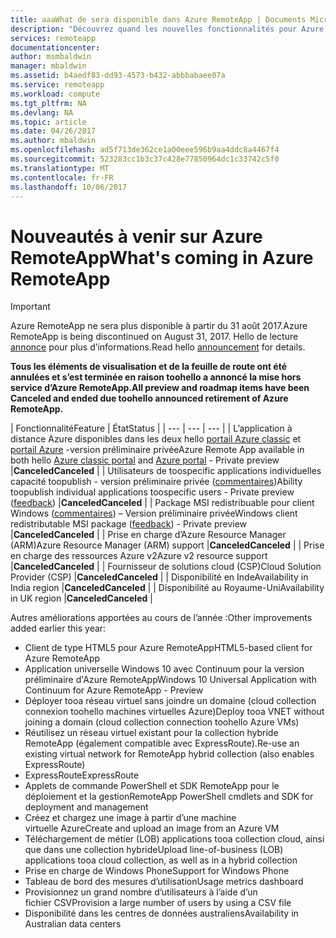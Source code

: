 ```yaml
---
title: aaaWhat de sera disponible dans Azure RemoteApp | Documents Microsoft
description: "Découvrez quand les nouvelles fonctionnalités pour Azure RemoteApp seront disponibles"
services: remoteapp
documentationcenter: 
author: msmbaldwin
manager: mbaldwin
ms.assetid: b4aedf83-dd93-4573-b432-abbbabaee07a
ms.service: remoteapp
ms.workload: compute
ms.tgt_pltfrm: NA
ms.devlang: NA
ms.topic: article
ms.date: 04/26/2017
ms.author: mbaldwin
ms.openlocfilehash: ad5f713de362ce1a00eee596b9aa4ddc8a4467f4
ms.sourcegitcommit: 523283cc1b3c37c428e77850964dc1c33742c5f0
ms.translationtype: MT
ms.contentlocale: fr-FR
ms.lasthandoff: 10/06/2017
---
```

# <a name="whats-coming-in-azure-remoteapp"></a><span data-ttu-id="273e1-103">Nouveautés à venir sur Azure RemoteApp</span><span class="sxs-lookup"><span data-stu-id="273e1-103">What's coming in Azure RemoteApp</span></span>
> [!IMPORTANT]
> <span data-ttu-id="273e1-104">Azure RemoteApp ne sera plus disponible à partir du 31 août 2017.</span><span class="sxs-lookup"><span data-stu-id="273e1-104">Azure RemoteApp is being discontinued on August 31, 2017.</span></span> <span data-ttu-id="273e1-105">Hello de lecture [annonce](https://go.microsoft.com/fwlink/?linkid=821148) pour plus d’informations.</span><span class="sxs-lookup"><span data-stu-id="273e1-105">Read hello [announcement](https://go.microsoft.com/fwlink/?linkid=821148) for details.</span></span>
> 
> 

<span data-ttu-id="273e1-106">**Tous les éléments de visualisation et de la feuille de route ont été annulées et s’est terminée en raison toohello a annoncé la mise hors service d’Azure RemoteApp.**</span><span class="sxs-lookup"><span data-stu-id="273e1-106">**All preview and roadmap items have been Canceled and ended due toohello announced retirement of Azure RemoteApp.**</span></span>

| <span data-ttu-id="273e1-107">Fonctionnalité</span><span class="sxs-lookup"><span data-stu-id="273e1-107">Feature</span></span> | <span data-ttu-id="273e1-108">État</span><span class="sxs-lookup"><span data-stu-id="273e1-108">Status</span></span> |
| --- | --- | --- |
| <span data-ttu-id="273e1-109">L’application à distance Azure disponibles dans les deux hello [portail Azure classic](http://manage.windowsazure.com) et [portail Azure](https://portal.azure.com) -version préliminaire privée</span><span class="sxs-lookup"><span data-stu-id="273e1-109">Azure Remote App available in both hello [Azure classic portal](http://manage.windowsazure.com) and [Azure portal](https://portal.azure.com) - Private preview</span></span> |<span data-ttu-id="273e1-110">**Canceled**</span><span class="sxs-lookup"><span data-stu-id="273e1-110">**Canceled**</span></span> |
| <span data-ttu-id="273e1-111">Utilisateurs de toospecific applications individuelles capacité toopublish - version préliminaire privée ([commentaires](https://feedback.azure.com/forums/247748-azure-remoteapp/suggestions/6067043-allow-the-ability-to-publish-specific-apps-to-spec/))</span><span class="sxs-lookup"><span data-stu-id="273e1-111">Ability toopublish individual applications toospecific users - Private preview ([feedback](https://feedback.azure.com/forums/247748-azure-remoteapp/suggestions/6067043-allow-the-ability-to-publish-specific-apps-to-spec/))</span></span> |<span data-ttu-id="273e1-112">**Canceled**</span><span class="sxs-lookup"><span data-stu-id="273e1-112">**Canceled**</span></span> |
| <span data-ttu-id="273e1-113">Package MSI redistribuable pour client Windows ([commentaires](https://feedback.azure.com/forums/247748-azure-remoteapp/suggestions/6627191-client-deployment-provide-an-msi-package-to-allo/)) – Version préliminaire privée</span><span class="sxs-lookup"><span data-stu-id="273e1-113">Windows client redistributable MSI package ([feedback](https://feedback.azure.com/forums/247748-azure-remoteapp/suggestions/6627191-client-deployment-provide-an-msi-package-to-allo/)) - Private preview</span></span> |<span data-ttu-id="273e1-114">**Canceled**</span><span class="sxs-lookup"><span data-stu-id="273e1-114">**Canceled**</span></span> |
| <span data-ttu-id="273e1-115">Prise en charge d’Azure Resource Manager (ARM)</span><span class="sxs-lookup"><span data-stu-id="273e1-115">Azure Resource Manager (ARM) support</span></span> |<span data-ttu-id="273e1-116">**Canceled**</span><span class="sxs-lookup"><span data-stu-id="273e1-116">**Canceled**</span></span> |
| <span data-ttu-id="273e1-117">Prise en charge des ressources Azure v2</span><span class="sxs-lookup"><span data-stu-id="273e1-117">Azure v2 resource support</span></span> |<span data-ttu-id="273e1-118">**Canceled**</span><span class="sxs-lookup"><span data-stu-id="273e1-118">**Canceled**</span></span> |
| <span data-ttu-id="273e1-119">Fournisseur de solutions cloud (CSP)</span><span class="sxs-lookup"><span data-stu-id="273e1-119">Cloud Solution Provider (CSP)</span></span> |<span data-ttu-id="273e1-120">**Canceled**</span><span class="sxs-lookup"><span data-stu-id="273e1-120">**Canceled**</span></span> |
| <span data-ttu-id="273e1-121">Disponibilité en Inde</span><span class="sxs-lookup"><span data-stu-id="273e1-121">Availability in India region</span></span> |<span data-ttu-id="273e1-122">**Canceled**</span><span class="sxs-lookup"><span data-stu-id="273e1-122">**Canceled**</span></span> |
| <span data-ttu-id="273e1-123">Disponibilité au Royaume-Uni</span><span class="sxs-lookup"><span data-stu-id="273e1-123">Availability in UK region</span></span> |<span data-ttu-id="273e1-124">**Canceled**</span><span class="sxs-lookup"><span data-stu-id="273e1-124">**Canceled**</span></span> |

<span data-ttu-id="273e1-125">Autres améliorations apportées au cours de l’année :</span><span class="sxs-lookup"><span data-stu-id="273e1-125">Other improvements added earlier this year:</span></span>

* <span data-ttu-id="273e1-126">Client de type HTML5 pour Azure RemoteApp</span><span class="sxs-lookup"><span data-stu-id="273e1-126">HTML5-based client for Azure RemoteApp</span></span>
* <span data-ttu-id="273e1-127">Application universelle Windows 10 avec Continuum pour la version préliminaire d'Azure RemoteApp</span><span class="sxs-lookup"><span data-stu-id="273e1-127">Windows 10 Universal Application with Continuum for Azure RemoteApp - Preview</span></span>
* <span data-ttu-id="273e1-128">Déployer tooa réseau virtuel sans joindre un domaine (cloud collection connexion toohello machines virtuelles Azure)</span><span class="sxs-lookup"><span data-stu-id="273e1-128">Deploy tooa VNET without joining a domain (cloud collection connection toohello Azure VMs)</span></span>
* <span data-ttu-id="273e1-129">Réutilisez un réseau virtuel existant pour la collection hybride RemoteApp (également compatible avec ExpressRoute).</span><span class="sxs-lookup"><span data-stu-id="273e1-129">Re-use an existing virtual network for RemoteApp hybrid collection (also enables ExpressRoute)</span></span>
* <span data-ttu-id="273e1-130">ExpressRoute</span><span class="sxs-lookup"><span data-stu-id="273e1-130">ExpressRoute</span></span>
* <span data-ttu-id="273e1-131">Applets de commande PowerShell et SDK RemoteApp pour le déploiement et la gestion</span><span class="sxs-lookup"><span data-stu-id="273e1-131">RemoteApp PowerShell cmdlets and SDK for deployment and management</span></span>
* <span data-ttu-id="273e1-132">Créez et chargez une image à partir d’une machine virtuelle Azure</span><span class="sxs-lookup"><span data-stu-id="273e1-132">Create and upload an image from an Azure VM</span></span>
* <span data-ttu-id="273e1-133">Téléchargement de métier (LOB) applications tooa collection cloud, ainsi que dans une collection hybride</span><span class="sxs-lookup"><span data-stu-id="273e1-133">Upload line-of-business (LOB) applications tooa cloud collection, as well as in a hybrid collection</span></span>
* <span data-ttu-id="273e1-134">Prise en charge de Windows Phone</span><span class="sxs-lookup"><span data-stu-id="273e1-134">Support for Windows Phone</span></span>
* <span data-ttu-id="273e1-135">Tableau de bord des mesures d’utilisation</span><span class="sxs-lookup"><span data-stu-id="273e1-135">Usage metrics dashboard</span></span>
* <span data-ttu-id="273e1-136">Provisionnez un grand nombre d’utilisateurs à l’aide d’un fichier CSV</span><span class="sxs-lookup"><span data-stu-id="273e1-136">Provision a large number of users by using a CSV file</span></span>
* <span data-ttu-id="273e1-137">Disponibilité dans les centres de données australiens</span><span class="sxs-lookup"><span data-stu-id="273e1-137">Availability in Australian data centers</span></span>

